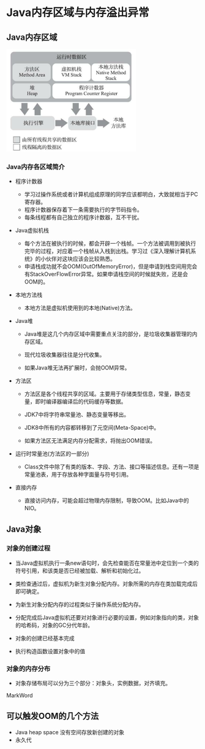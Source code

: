 # Java内存区域与内存溢出异常

## Java内存区域

<img src="../../img/Java内存区域.png" alt="image-20200928134327636" style="zoom: 33%;" />

### Java内存各区域简介

+ 程序计数器

  + 学习过操作系统或者计算机组成原理的同学应该都明白，大致就相当于PC寄存器。
  + 程序计数器保存着下一条需要执行的字节码指令。
  + 每条线程都有自己独立的程序计数器，互不干扰。

+ Java虚拟机栈

  + 每个方法在被执行的时候，都会开辟一个栈帧。一个方法被调用到被执行完毕的过程，对应着一个栈帧从入栈到出栈。学习过《深入理解计算机系统》的小伙伴对这块应该会比较熟悉。
  + 申请栈成功就不会OOM(OutOfMemoryError)，但是申请到栈空间用完会有StackOverFlowError异常。如果申请栈空间的时候就失败，还是会OOM的。

+ 本地方法栈

  + 本地方法是虚拟机使用到的本地(Native)方法。

+ Java堆

  + Java堆是这几个内存区域中需要重点关注的部分，是垃圾收集器管理的内存区域。

  + 现代垃圾收集器往往是分代收集。
  
  + 如果Java堆无法再扩展时，会抛OOM异常。

+ 方法区

  + 方法区是各个线程共享的区域。主要用于存储类型信息，常量，静态变量，即时编译器编译后的代码缓存等数据。

  + JDK7中将字符串常量池、静态变量等移出。
  + JDK8中所有的内容都转移到了元空间(Meta-Space)中。
  + 如果方法区无法满足内存分配需求，将抛出OOM错误。



+ 运行时常量池(方法区的一部分)

  + Class文件中除了有类的版本、字段、方法、接口等描述信息。还有一项是常量池表，用于存放各种字面量与符号引用。
+ 直接内存
  + 直接访问内存，可能会超过物理内存限制，导致OOM。比如Java中的NIO。

## Java对象

### 对象的创建过程

+ 当Java虚拟机执行一条new语句时，会先检查能否在常量池中定位到一个类的符号引用，和该类是否已经被加载、解析和初始化过。

+ 类检查通过后，虚拟机为新生对象分配内存。对象所需的内存在类加载完成后即可确定。

+ 为新生对象分配内存的过程类似于操作系统分配内存。
+ 分配完成后Java虚拟机还要对对象进行必要的设置，例如对象指向的类，对象的哈希码，对象的GC分代年龄。
+ 对象的创建已经基本完成
+ 执行构造函数设置对象中的值

### 对象的内存分布

+ 对象存储布局可以分为三个部分：对象头，实例数据，对齐填充。

MarkWord





## 可以触发OOM的几个方法

+ Java heap space 没有空间存放新创建的对象
+ 永久代

